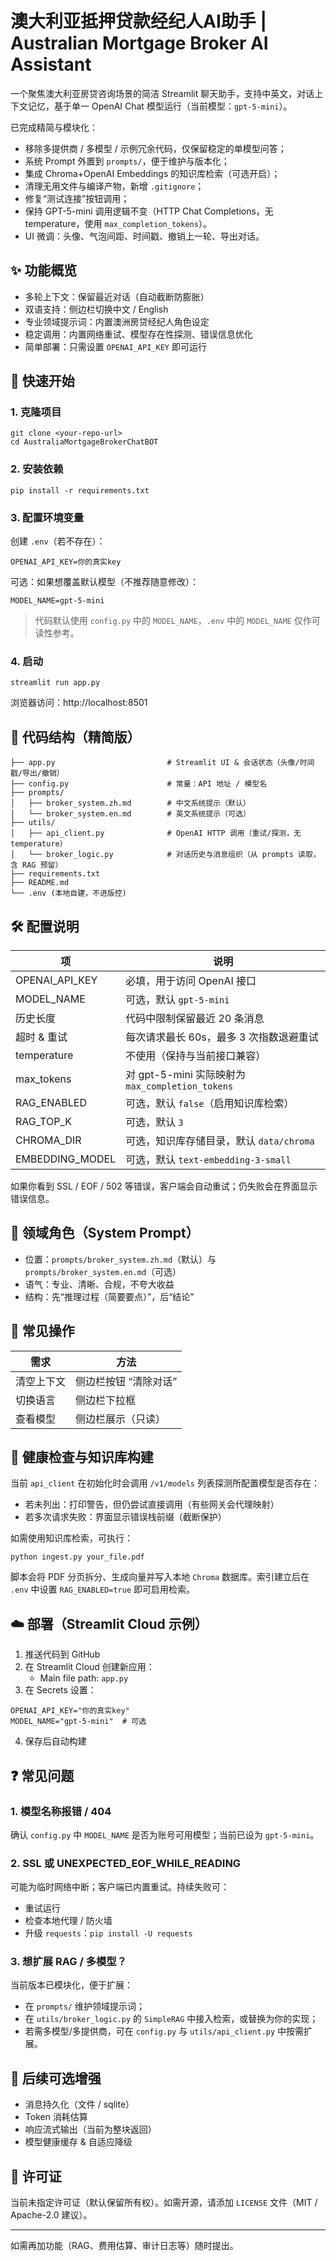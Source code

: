 # 澳大利亚抵押贷款经纪人AI助手 | Australian Mortgage Broker AI Assistant

一个聚焦澳大利亚房贷咨询场景的简洁 Streamlit 聊天助手，支持中英文，对话上下文记忆，基于单一 OpenAI Chat 模型运行（当前模型：`gpt-5-mini`）。

已完成精简与模块化：
- 移除多提供商 / 多模型 / 示例冗余代码，仅保留稳定的单模型问答；
- 系统 Prompt 外置到 `prompts/`，便于维护与版本化；
- 集成 Chroma+OpenAI Embeddings 的知识库检索（可选开启）；
- 清理无用文件与编译产物，新增 `.gitignore`；
- 修复“测试连接”按钮调用；
- 保持 GPT-5-mini 调用逻辑不变（HTTP Chat Completions，无 temperature，使用 `max_completion_tokens`）。
- UI 微调：头像、气泡间距、时间戳、撤销上一轮、导出对话。

## ✨ 功能概览
- 多轮上下文：保留最近对话（自动截断防膨胀）
- 双语支持：侧边栏切换中文 / English
- 专业领域提示词：内置澳洲房贷经纪人角色设定
- 稳定调用：内置网络重试、模型存在性探测、错误信息优化
- 简单部署：只需设置 `OPENAI_API_KEY` 即可运行

## 🚀 快速开始
### 1. 克隆项目
```
git clone <your-repo-url>
cd AustraliaMortgageBrokerChatBOT
```
### 2. 安装依赖
```
pip install -r requirements.txt
```
### 3. 配置环境变量
创建 `.env`（若不存在）：
```
OPENAI_API_KEY=你的真实key
```
可选：如果想覆盖默认模型（不推荐随意修改）：
```
MODEL_NAME=gpt-5-mini
```
> 代码默认使用 `config.py` 中的 `MODEL_NAME`，`.env` 中的 `MODEL_NAME` 仅作可读性参考。

### 4. 启动
```
streamlit run app.py
```
浏览器访问：http://localhost:8501

## 🧩 代码结构（精简版）
```
├── app.py                         # Streamlit UI & 会话状态（头像/时间戳/导出/撤销）
├── config.py                      # 常量：API 地址 / 模型名
├── prompts/
│   ├── broker_system.zh.md        # 中文系统提示（默认）
│   └── broker_system.en.md        # 英文系统提示（可选）
├── utils/
│   ├── api_client.py              # OpenAI HTTP 调用（重试/探测，无 temperature）
│   └── broker_logic.py            # 对话历史与消息组织（从 prompts 读取，含 RAG 预留）
├── requirements.txt
├── README.md
└── .env (本地自建，不进版控)
```

## 🛠 配置说明
| 项 | 说明 |
|----|------|
| OPENAI_API_KEY | 必填，用于访问 OpenAI 接口 |
| MODEL_NAME | 可选，默认 `gpt-5-mini` |
| 历史长度 | 代码中限制保留最近 20 条消息 |
| 超时 & 重试 | 每次请求最长 60s，最多 3 次指数退避重试 |
| temperature | 不使用（保持与当前接口兼容） |
| max_tokens | 对 gpt-5-mini 实际映射为 `max_completion_tokens` |
| RAG_ENABLED | 可选，默认 `false`（启用知识库检索） |
| RAG_TOP_K | 可选，默认 `3` |
| CHROMA_DIR | 可选，知识库存储目录，默认 `data/chroma` |
| EMBEDDING_MODEL | 可选，默认 `text-embedding-3-small` |

如果你看到 SSL / EOF / 502 等错误，客户端会自动重试；仍失败会在界面显示错误信息。

## 🧠 领域角色（System Prompt）
- 位置：`prompts/broker_system.zh.md`（默认）与 `prompts/broker_system.en.md`（可选）
- 语气：专业、清晰、合规，不夸大收益
- 结构：先“推理过程（简要要点）”，后“结论”

## 🔄 常见操作
| 需求 | 方法 |
|------|------|
| 清空上下文 | 侧边栏按钮 “清除对话” |
| 切换语言 | 侧边栏下拉框 |
| 查看模型 | 侧边栏展示（只读） |

## 🧪 健康检查与知识库构建
当前 `api_client` 在初始化时会调用 `/v1/models` 列表探测所配置模型是否存在：
- 若未列出：打印警告，但仍尝试直接调用（有些网关会代理映射）
- 若多次请求失败：界面显示错误栈前缀（截断保护）

如需使用知识库检索，可执行：
```
python ingest.py your_file.pdf
```
脚本会将 PDF 分页拆分、生成向量并写入本地 `Chroma` 数据库。索引建立后在 `.env` 中设置 `RAG_ENABLED=true` 即可启用检索。

## ☁️ 部署（Streamlit Cloud 示例）
1. 推送代码到 GitHub
2. 在 Streamlit Cloud 创建新应用：
   - Main file path: `app.py`
3. 在 Secrets 设置：
```
OPENAI_API_KEY="你的真实key"
MODEL_NAME="gpt-5-mini"  # 可选
```
4. 保存后自动构建

## ❓ 常见问题
### 1. 模型名称报错 / 404
确认 `config.py` 中 `MODEL_NAME` 是否为账号可用模型；当前已设为 `gpt-5-mini`。
### 2. SSL 或 UNEXPECTED_EOF_WHILE_READING
可能为临时网络中断；客户端已内置重试。持续失败可：
- 重试运行
- 检查本地代理 / 防火墙
- 升级 `requests`：`pip install -U requests`
### 3. 想扩展 RAG / 多模型？
当前版本已模块化，便于扩展：
- 在 `prompts/` 维护领域提示词；
- 在 `utils/broker_logic.py` 的 `SimpleRAG` 中接入检索，或替换为你的实现；
- 若需多模型/多提供商，可在 `config.py` 与 `utils/api_client.py` 中按需扩展。

## 🧭 后续可选增强
- 消息持久化（文件 / sqlite）
- Token 消耗估算
- 响应流式输出（当前为整块返回）
- 模型健康缓存 & 自适应降级

## 📄 许可证
当前未指定许可证（默认保留所有权）。如需开源，请添加 `LICENSE` 文件（MIT / Apache-2.0 建议）。

---
如需再加功能（RAG、费用估算、审计日志等）随时提出。
